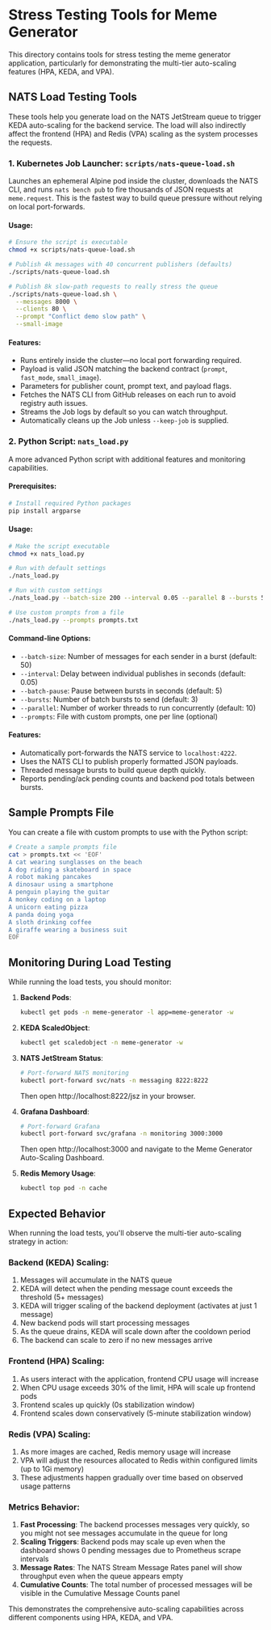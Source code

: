 # Stress Testing Tools for Meme Generator

This directory contains tools for stress testing the meme generator application, particularly for demonstrating the multi-tier auto-scaling features (HPA, KEDA, and VPA).

## NATS Load Testing Tools

These tools help you generate load on the NATS JetStream queue to trigger KEDA auto-scaling for the backend service. The load will also indirectly affect the frontend (HPA) and Redis (VPA) scaling as the system processes the requests.

### 1. Kubernetes Job Launcher: `scripts/nats-queue-load.sh`

Launches an ephemeral Alpine pod inside the cluster, downloads the NATS CLI, and runs `nats bench pub` to fire thousands of JSON requests at `meme.request`. This is the fastest way to build queue pressure without relying on local port-forwards.

#### Usage:

```bash
# Ensure the script is executable
chmod +x scripts/nats-queue-load.sh

# Publish 4k messages with 40 concurrent publishers (defaults)
./scripts/nats-queue-load.sh

# Publish 8k slow-path requests to really stress the queue
./scripts/nats-queue-load.sh \
  --messages 8000 \
  --clients 80 \
  --prompt "Conflict demo slow path" \
  --small-image
```

#### Features:
- Runs entirely inside the cluster—no local port forwarding required.
- Payload is valid JSON matching the backend contract (`prompt`, `fast_mode`, `small_image`).
- Parameters for publisher count, prompt text, and payload flags.
- Fetches the NATS CLI from GitHub releases on each run to avoid registry auth issues.
- Streams the Job logs by default so you can watch throughput.
- Automatically cleans up the Job unless `--keep-job` is supplied.

### 2. Python Script: `nats_load.py`

A more advanced Python script with additional features and monitoring capabilities.

#### Prerequisites:

```bash
# Install required Python packages
pip install argparse
```

#### Usage:

```bash
# Make the script executable
chmod +x nats_load.py

# Run with default settings
./nats_load.py

# Run with custom settings
./nats_load.py --batch-size 200 --interval 0.05 --parallel 8 --bursts 5

# Use custom prompts from a file
./nats_load.py --prompts prompts.txt
```

#### Command-line Options:

- `--batch-size`: Number of messages for each sender in a burst (default: 50)
- `--interval`: Delay between individual publishes in seconds (default: 0.05)
- `--batch-pause`: Pause between bursts in seconds (default: 5)
- `--bursts`: Number of batch bursts to send (default: 3)
- `--parallel`: Number of worker threads to run concurrently (default: 10)
- `--prompts`: File with custom prompts, one per line (optional)

#### Features:
- Automatically port-forwards the NATS service to `localhost:4222`.
- Uses the NATS CLI to publish properly formatted JSON payloads.
- Threaded message bursts to build queue depth quickly.
- Reports pending/ack pending counts and backend pod totals between bursts.

## Sample Prompts File

You can create a file with custom prompts to use with the Python script:

```bash
# Create a sample prompts file
cat > prompts.txt << 'EOF'
A cat wearing sunglasses on the beach
A dog riding a skateboard in space
A robot making pancakes
A dinosaur using a smartphone
A penguin playing the guitar
A monkey coding on a laptop
A unicorn eating pizza
A panda doing yoga
A sloth drinking coffee
A giraffe wearing a business suit
EOF
```

## Monitoring During Load Testing

While running the load tests, you should monitor:

1. **Backend Pods**:
   ```bash
   kubectl get pods -n meme-generator -l app=meme-generator -w
   ```

2. **KEDA ScaledObject**:
   ```bash
   kubectl get scaledobject -n meme-generator -w
   ```

3. **NATS JetStream Status**:
   ```bash
   # Port-forward NATS monitoring
   kubectl port-forward svc/nats -n messaging 8222:8222
   ```
   Then open http://localhost:8222/jsz in your browser.

4. **Grafana Dashboard**:
   ```bash
   # Port-forward Grafana
   kubectl port-forward svc/grafana -n monitoring 3000:3000
   ```
   Then open http://localhost:3000 and navigate to the Meme Generator Auto-Scaling Dashboard.

5. **Redis Memory Usage**:
   ```bash
   kubectl top pod -n cache
   ```

## Expected Behavior

When running the load tests, you'll observe the multi-tier auto-scaling strategy in action:

### Backend (KEDA) Scaling:
1. Messages will accumulate in the NATS queue
2. KEDA will detect when the pending message count exceeds the threshold (5+ messages)
3. KEDA will trigger scaling of the backend deployment (activates at just 1 message)
4. New backend pods will start processing messages
5. As the queue drains, KEDA will scale down after the cooldown period
6. The backend can scale to zero if no new messages arrive

### Frontend (HPA) Scaling:
1. As users interact with the application, frontend CPU usage will increase
2. When CPU usage exceeds 30% of the limit, HPA will scale up frontend pods
3. Frontend scales up quickly (0s stabilization window)
4. Frontend scales down conservatively (5-minute stabilization window)

### Redis (VPA) Scaling:
1. As more images are cached, Redis memory usage will increase
2. VPA will adjust the resources allocated to Redis within configured limits (up to 1Gi memory)
3. These adjustments happen gradually over time based on observed usage patterns

### Metrics Behavior:
1. **Fast Processing**: The backend processes messages very quickly, so you might not see messages accumulate in the queue for long
2. **Scaling Triggers**: Backend pods may scale up even when the dashboard shows 0 pending messages due to Prometheus scrape intervals
3. **Message Rates**: The NATS Stream Message Rates panel will show throughput even when the queue appears empty
4. **Cumulative Counts**: The total number of processed messages will be visible in the Cumulative Message Counts panel

This demonstrates the comprehensive auto-scaling capabilities across different components using HPA, KEDA, and VPA.
